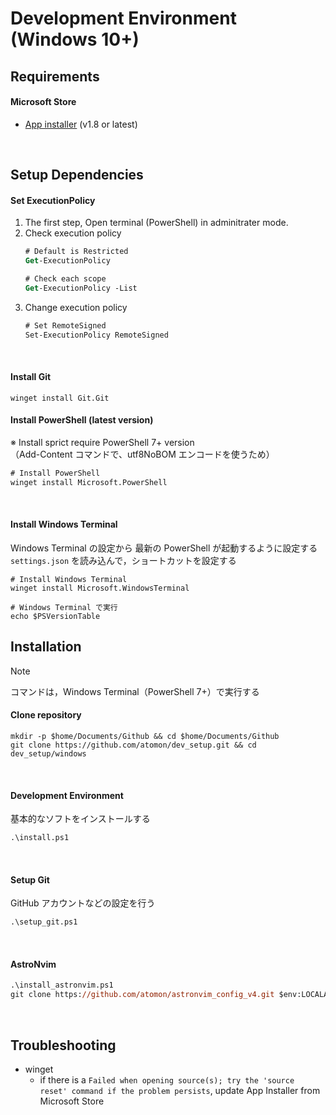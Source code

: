# Development Environment (Windows 10+)

## Requirements
#### Microsoft Store
- [App installer](https://apps.microsoft.com/detail/9nblggh4nns1?rtc=1&hl=en-us&gl=JP#activetab=pivot:overviewtab) (v1.8 or latest)

<br>

## Setup Dependencies
#### Set ExecutionPolicy
1. The first step, Open terminal (PowerShell) in adminitrater mode.
2. Check execution policy
    ```ps
    # Default is Restricted
    Get-ExecutionPolicy

    # Check each scope
    Get-ExecutionPolicy -List
    ```
3. Change execution policy
    ```ps
    # Set RemoteSigned
    Set-ExecutionPolicy RemoteSigned
    ```

<br>

#### Install Git
```bash:
winget install Git.Git
```

#### Install PowerShell (latest version)
※ Install sprict require PowerShell 7+ version  
（Add-Content コマンドで、utf8NoBOM エンコードを使うため）  
```ps
# Install PowerShell
winget install Microsoft.PowerShell
```

<br>

#### Install Windows Terminal
Windows Terminal の設定から 最新の PowerShell が起動するように設定する  
`settings.json` を読み込んで，ショートカットを設定する
```
# Install Windows Terminal
winget install Microsoft.WindowsTerminal

# Windows Terminal で実行
echo $PSVersionTable
```

## Installation
> [!NOTE]
>コマンドは，Windows Terminal（PowerShell 7+）で実行する

#### Clone repository
```bash:
mkdir -p $home/Documents/Github && cd $home/Documents/Github
git clone https://github.com/atomon/dev_setup.git && cd dev_setup/windows
```

<br>

#### Development Environment
基本的なソフトをインストールする
```ps
.\install.ps1
```

<br>

#### Setup Git
GitHub アカウントなどの設定を行う
```ps
.\setup_git.ps1
```

<br>

#### AstroNvim
```ps
.\install_astronvim.ps1
git clone https://github.com/atomon/astronvim_config_v4.git $env:LOCALAPPDATA\nvim
```

<br>

## Troubleshooting
- winget
  - if there is a `Failed when opening source(s); try the 'source reset' command if the problem persists`, update App Installer from Microsoft Store
